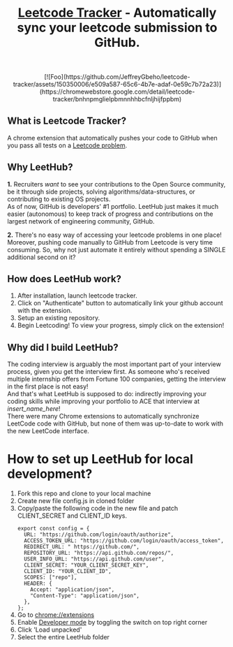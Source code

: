 ﻿<h1 align="center">
  <a href="https://chromewebstore.google.com/detail/leetcode-tracker/bnhnpmglielpbmnnhhbcfnljhijfppbm">Leetcode Tracker</a> - Automatically sync your leetcode submission to GitHub.
  <br>
  <br>
</h1>

<div align="center">
  [![Foo](https://github.com/JeffreyGbeho/leetcode-tracker/assets/150350006/e509a587-65c6-4b7e-adaf-0e59c7b72a23)](https://chromewebstore.google.com/detail/leetcode-tracker/bnhnpmglielpbmnnhhbcfnljhijfppbm)
</div>


## What is Leetcode Tracker?

<p>A chrome extension that automatically pushes your code to GitHub when you pass all tests on a <a href="http://leetcode.com/problems/">Leetcode problem</a>. </p>

## Why LeetHub?

<p> <strong>1.</strong> Recruiters <em>want</em> to see your contributions to the Open Source community, be it through side projects, solving algorithms/data-structures, or contributing to existing OS projects.<br>
As of now, GitHub is developers' #1 portfolio. LeetHub just makes it much easier (autonomous) to keep track of progress and contributions on the largest network of engineering community, GitHub.</p>

<p> <strong>2.</strong> There's no easy way of accessing your leetcode problems in one place! <br>
Moreover, pushing code manually to GitHub from Leetcode is very time consuming. So, why not just automate it entirely without spending a SINGLE additional second on it? </p>

## How does LeetHub work?

<ol>
  <li>After installation, launch leetcode tracker.</li>
  <li>Click on "Authenticate" button to automatically link your github account with the extension.</li>
  <li>Setup an existing repository.</li>
  <li>Begin Leetcoding! To view your progress, simply click on the extension!</li>
</ol>

## Why did I build LeetHub?

<p>
The coding interview is arguably the most important part of your interview process, given you get the interview first. As someone who's received multiple internship offers from Fortune 100 companies, getting the interview in the first place is not easy!<br>
And that's what LeetHub is supposed to do: indirectly improving your coding skills while improving your portfolio to ACE that interview at <em>insert_name_here</em>! <br>
There were many Chrome extensions to automatically synchronize LeetCode code with GitHub, but none of them was up-to-date to work with the new LeetCode interface.
</p>

# How to set up LeetHub for local development?

<ol>
  <li>Fork this repo and clone to your local machine</li>
  <li>Create new file config.js in cloned folder</li>
  <li>Copy/paste the following code in the new file and patch CLIENT_SECRET and CLIENT_ID keys.</li>
  <code>
export const config = {
  URL: "https://github.com/login/oauth/authorize",
  ACCESS_TOKEN_URL: "https://github.com/login/oauth/access_token",
  REDIRECT_URL: " https://github.com/",
  REPOSITORY_URL: "https://api.github.com/repos/",
  USER_INFO_URL: "https://api.github.com/user",
  CLIENT_SECRET: "YOUR_CLIENT_SECRET_KEY",
  CLIENT_ID: "YOUR_CLIENT_ID",
  SCOPES: ["repo"],
  HEADER: {
    Accept: "application/json",
    "Content-Type": "application/json",
  },
};
</code>
<li>Go to <a href="chrome://extensions">chrome://extensions</a> </li>
<li>Enable <a href="https://www.mstoic.com/enable-developer-mode-in-chrome/">Developer mode</a> by toggling the switch on top right corner</li>
<li>Click 'Load unpacked'</li>
<li>Select the entire LeetHub folder</li>
</ol>
